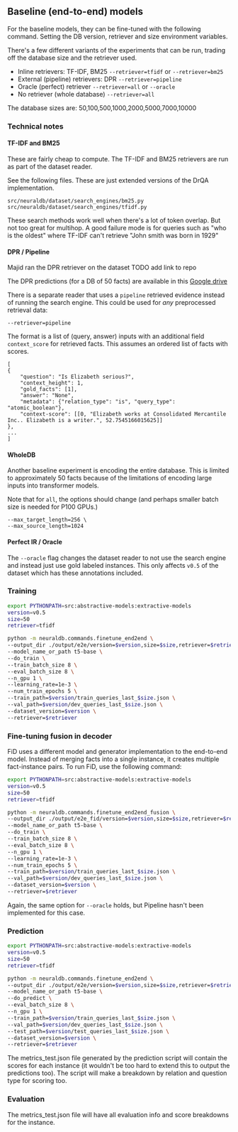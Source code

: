 ## Baseline (end-to-end) models

For the baseline models, they can be fine-tuned with the following command. Setting the DB version, retriever and size environment variables.

There's a few different variants of the experiments that can be run, trading off the database size and the retriever used.

* Inline retrievers: TF-IDF, BM25 `--retriever=tfidf` or `--retriever=bm25`
* External (pipeline) retrievers: DPR `--retriever=pipeline`
* Oracle (perfect) retriever `--retriever=all` or `--oracle`
* No retriever (whole database) `--retriever=all`

The database sizes are: 50,100,500,1000,2000,5000,7000,10000

### Technical notes

#### TF-IDF and BM25
These are fairly cheap to compute. The TF-IDF and BM25 
retrievers are run as part of the dataset reader.

See the following files. These are just extended versions of the DrQA implementation.

``` 
src/neuraldb/dataset/search_engines/bm25.py
src/neuraldb/dataset/search_engines/tfidf.py
```

These search methods work well when there's a lot of token overlap. But not too great for multihop. 
A good failure mode is for queries such as "who is the oldest" where TF-IDF can't retrieve "John smith was born in 1929"

#### DPR / Pipeline

Majid ran the DPR retriever on the dataset TODO add link to repo

The DPR predictions (for a DB of 50 facts) are available in this [Google drive](https://drive.google.com/drive/folders/1TtEJobhKFQ6bIthd-2jApBYTxZQyV4qV?usp=sharing)

There is a separate reader that uses a `pipeline` retrieved evidence instead of running the search engine. This could be used for _any_ preprocessed retrieval data:

```
--retriever=pipeline
```

The format is a list of (query, answer) inputs with an additional field `context_score` for retrieved facts. This assumes an ordered list of facts with scores.  
```
[
{
    "question": "Is Elizabeth serious?", 
    "context_height": 1, 
    "gold_facts": [1], 
    "answer": "None", 
    "metadata": {"relation_type": "is", "query_type": "atomic_boolean"}, 
    "context-score": [[0, "Elizabeth works at Consolidated Mercantile Inc.. Elizabeth is a writer.", 52.7545166015625]]
},
...
]
```

#### WholeDB 

Another baseline experiment is encoding the entire database. This is limited to approximately 50 facts because of the limitations 
of encoding large inputs into transformer models.

Note that for `all`, the options should change (and perhaps smaller batch size is needed for P100 GPUs.)
```
--max_target_length=256 \
--max_source_length=1024
```

#### Perfect IR / Oracle
The `--oracle` flag changes the dataset reader to not use the search engine and instead just use gold labeled instances.
This only affects `v0.5` of the dataset which has these annotations included.

### Training

```bash
export PYTHONPATH=src:abstractive-models:extractive-models
version=v0.5
size=50
retriever=tfidf

python -m neuraldb.commands.finetune_end2end \
--output_dir ./output/e2e/version=$version,size=$size,retriever=$retriever \
--model_name_or_path t5-base \
--do_train \
--train_batch_size 8 \
--eval_batch_size 8 \
--n_gpu 1 \
--learning_rate=1e-3 \
--num_train_epochs 5 \
--train_path=$version/train_queries_last_$size.json \
--val_path=$version/dev_queries_last_$size.json \
--dataset_version=$version \
--retriever=$retriever
```


### Fine-tuning fusion in decoder

FiD uses a different model and generator implementation to the end-to-end model. Instead of merging facts into a single instance, it creates multiple fact-instance pairs. 
To run FiD, use the following command:

```bash
export PYTHONPATH=src:abstractive-models:extractive-models
version=v0.5
size=50
retriever=tfidf

python -m neuraldb.commands.finetune_end2end_fusion \
--output_dir ./output/e2e_fid/version=$version,size=$size,retriever=$retriever \
--model_name_or_path t5-base \
--do_train \
--train_batch_size 8 \
--eval_batch_size 8 \
--n_gpu 1 \
--learning_rate=1e-3 \
--num_train_epochs 5 \
--train_path=$version/train_queries_last_$size.json \
--val_path=$version/dev_queries_last_$size.json \
--dataset_version=$version \
--retriever=$retriever
```

Again, the same option for `--oracle` holds, but Pipeline hasn't been implemented for this case.


### Prediction

```bash
export PYTHONPATH=src:abstractive-models:extractive-models
version=v0.5
size=50
retriever=tfidf

python -m neuraldb.commands.finetune_end2end \
--output_dir ./output/e2e/version=$version,size=$size,retriever=$retriever \
--model_name_or_path t5-base \
--do_predict \
--eval_batch_size 8 \
--n_gpu 1 \
--train_path=$version/train_queries_last_$size.json \
--val_path=$version/dev_queries_last_$size.json \
--test_path=$version/test_queries_last_$size.json \
--dataset_version=$version \
--retriever=$retriever
```

The metrics_test.json file generated by the prediction script will contain the scores for each instance (it wouldn't be too hard to extend this to output the predictions too). The script will make a breakdown by relation and question type for scoring too.


### Evaluation

The metrics_test.json file will have all evaluation info and score breakdowns for the instance. 

